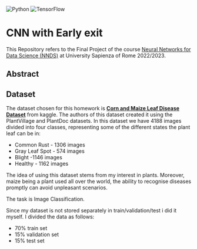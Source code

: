 ![Python](https://img.shields.io/badge/python-3670A0?style=for-the-badge&logo=python&logoColor=ffdd54)
![TensorFlow](https://img.shields.io/badge/TensorFlow-FF6F00?style=for-the-badge&logo=tensorflow&logoColor=white)

# CNN with Early exit

This Repository refers to the Final Project of the course [Neural Networks for Data Science (NNDS)](https://www.sscardapane.it/teaching/nnds-2022/) at University Sapienza of Rome 2022/2023.

## Abstract

## Dataset

The dataset chosen for this homework is [**Corn and Maize Leaf Disease Dataset**](https://www.kaggle.com/datasets/smaranjitghose/corn-or-maize-leaf-disease-dataset) from kaggle. The authors of this dataset created it using the PlantVillage and PlantDoc datasets. In this dataset we have 4188 images divided into four classes, representing some of the different states the plant leaf can be in:

* Common Rust - 1306 images
* Gray Leaf Spot - 574 images
* Blight -1146 images
* Healthy - 1162 images


The idea of using this dataset stems from my interest in plants. Moreover, maize being a plant used all over the world, the ability to recognise diseases promptly can avoid unpleasant scenarios.

The task is Image Classification.

Since my dataset is not stored separately in train/validation/test i did it myself. I divided the data as follows:

*   70% train set
*   15% validation set
*   15% test set

